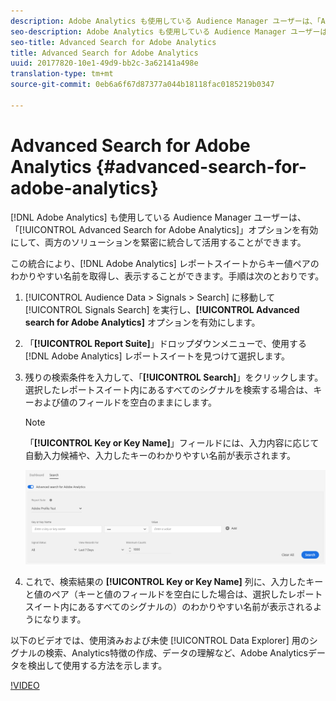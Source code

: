 ```yaml
---
description: Adobe Analytics も使用している Audience Manager ユーザーは、「Advanced Search for Adobe Analytics」オプションを有効にして、両方のソリューションを緊密に統合して活用することができます。
seo-description: Adobe Analytics も使用している Audience Manager ユーザーは、「Advanced Search for Adobe Analytics」オプションを有効にして、両方のソリューションを緊密に統合して活用することができます。
seo-title: Advanced Search for Adobe Analytics
title: Advanced Search for Adobe Analytics
uuid: 20177820-10e1-49d9-bb2c-3a62141a498e
translation-type: tm+mt
source-git-commit: 0eb6a6f67d87377a044b18118fac0185219b0347

---
```



# Advanced Search for Adobe Analytics {#advanced-search-for-adobe-analytics}

[!DNL Adobe Analytics] も使用している Audience Manager ユーザーは、「[!UICONTROL Advanced Search for Adobe Analytics]」オプションを有効にして、両方のソリューションを緊密に統合して活用することができます。

この統合により、[!DNL Adobe Analytics] レポートスイートからキー値ペアのわかりやすい名前を取得し、表示することができます。手順は次のとおりです。

1. [!UICONTROL Audience Data > Signals > Search] に移動して [!UICONTROL Signals Search] を実行し、**[!UICONTROL Advanced search for Adobe Analytics]** オプションを有効にします。
1. 「**[!UICONTROL Report Suite]**」ドロップダウンメニューで、使用する [!DNL Adobe Analytics] レポートスイートを見つけて選択します。
1. 残りの検索条件を入力して、「**[!UICONTROL Search]**」をクリックします。選択したレポートスイート内にあるすべてのシグナルを検索する場合は、キーおよび値のフィールドを空白のままにします。
   >[!NOTE]
   >
   >「**[!UICONTROL Key or Key Name]**」フィールドには、入力内容に応じて自動入力候補や、入力したキーのわかりやすい名前が表示されます。

   ![](assets/signals-search-analytics.png)
1. これで、検索結果の **[!UICONTROL Key or Key Name]** 列に、入力したキーと値のペア（キーと値のフィールドを空白にした場合は、選択したレポートスイート内にあるすべてのシグナルの）のわかりやすい名前が表示されるようになります。

以下のビデオでは、使用済みおよび未使 [!UICONTROL Data Explorer] 用のシグナルの検索、Analytics特徴の作成、データの理解など、Adobe Analyticsデータを検出して使用する方法を示します。

[!VIDEO](https://video.tv.adobe.com/v/25150?captions=jpn)
